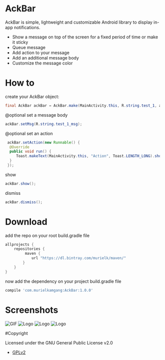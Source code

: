 # AckBar
AckBar is simple, lightweight and customizable Android library to display in-app notifications.

* Show a message on top of the screen for a fixed period of time or make it sticky
* Queue message
* Add action to your message
* Add an additional message body
* Customize the message color

# How to
create your AckBar object:
```java
final AckBar ackBar = AckBar.make(MainActivity.this, R.string.test_1, android.R.color.black, 5000);
```
@optional
set a message body
```java
ackBar.setMsg(R.string.test_1_msg);
```

@optional
set an action
```java
 ackBar.setAction(new Runnable() {
  @Override
  public void run() {
     Toast.makeText(MainActivity.this, "Action", Toast.LENGTH_LONG).show();
  }
 });
 ```
 show
 ```java
 ackBar.show();
 ```
 dismiss
 ```java
 ackBar.dismiss();
 ```

# Download

add the repo on your root build.gradle file

```groovy
allprojects {
    repositories {
         maven {
            url "https://dl.bintray.com/murielk/maven/"
        }
    }
}
```

now add  the dependency on your project build.gradle file
```groovy
compile 'com.murielkamgang:AckBar:1.0.0'
```
# Screenshots
![GIF](gif/g_1.gif)
![Logo](screenshots/s_1.png)
![Logo](screenshots/s_3.png)
![Logo](screenshots/s_4.png)

#Copyright

Licensed under the GNU General Public License v2.0

* [GPLv2](LICENSE.md)

